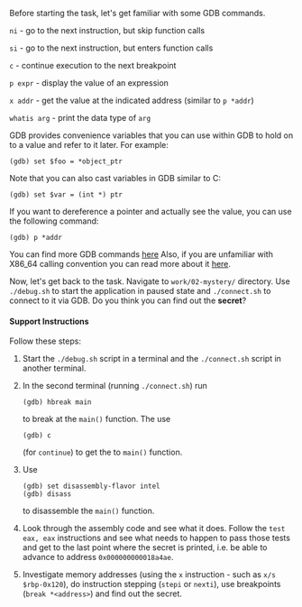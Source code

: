 Before starting the task, let's get familiar with some GDB commands.

`ni` - go to the next instruction, but skip function calls

`si` - go to the next instruction, but enters function calls

`c` - continue execution to the next breakpoint

`p expr` - display the value of an expression

`x addr` - get the value at the indicated address (similar to `p *addr`)

`whatis arg` - print the data type of `arg`

GDB provides convenience variables that you can use within GDB to hold on to a value and refer to it later.
For example:


```console
(gdb) set $foo = *object_ptr
```

Note that you can also cast variables in GDB similar to C:

```console
(gdb) set $var = (int *) ptr
```

If you want to dereference a pointer and actually see the value, you can use the following command:

```console
(gdb) p *addr
```

You can find more GDB commands [here](https://users.ece.utexas.edu/~adnan/gdb-refcard.pdf)
Also, if you are unfamiliar with X86_64 calling convention you can read more about it [here](https://en.wikipedia.org/wiki/X86_calling_conventions).

Now, let's get back to the task.
Navigate to `work/02-mystery/` directory.
Use `./debug.sh` to start the application in paused state and `./connect.sh` to connect to it via GDB.
Do you think you can find out the **secret**?

#### Support Instructions

Follow these steps:

1. Start the `./debug.sh` script in a terminal and the `./connect.sh` script in another terminal.

1. In the second terminal (running `./connect.sh`) run

   ```console
   (gdb) hbreak main
   ```

   to break at the `main()` function.
   The use

   ```console
   (gdb) c
   ```

   (for `continue`) to get the to `main()` function.


1. Use

   ```console
   (gdb) set disassembly-flavor intel
   (gdb) disass
   ```

   to disassemble the `main()` function.

1. Look through the assembly code and see what it does.
   Follow the `test eax, eax` instructions and see what needs to happen to pass those tests and get to the last point where the secret is printed, i.e. be able to advance to address `0x000000000018a4ae`.

1. Investigate memory addresses (using the `x` instruction - such as `x/s $rbp-0x120`), do instruction stepping (`stepi` or `nexti`), use breakpoints (`break *<address>`) and find out the secret.
